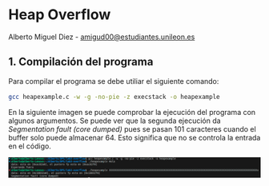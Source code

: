 # Heap Overflow

Alberto Miguel Diez - amigud00@estudiantes.unileon.es

## 1. Compilación del programa

Para compilar el programa se debe utiliar el siguiente comando:

```bash
gcc heapexample.c -w -g -no-pie -z execstack -o heapexample
```

En la siguiente imagen se puede comprobar la ejecución del programa con algunos argumentos. Se puede ver que la segunda ejecución da _Segmentation fault (core dumped)_ pues se pasan 101 caracteres cuando el buffer solo puede almacenar 64. Esto significa que no se controla la entrada en el código.

![Alt text](img/compilacion_ejecucion.png)
